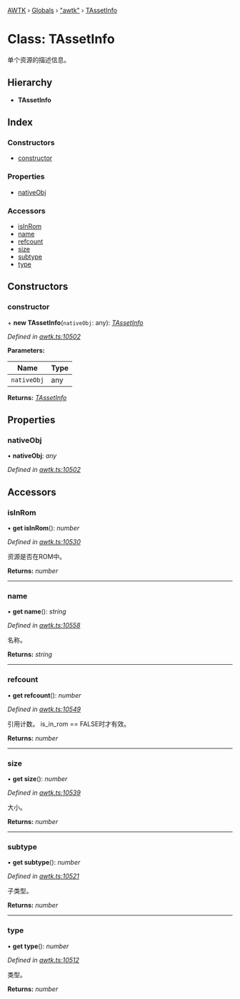 [AWTK](../README.md) › [Globals](../globals.md) › ["awtk"](../modules/_awtk_.md) › [TAssetInfo](_awtk_.tassetinfo.md)

# Class: TAssetInfo

单个资源的描述信息。

## Hierarchy

* **TAssetInfo**

## Index

### Constructors

* [constructor](_awtk_.tassetinfo.md#constructor)

### Properties

* [nativeObj](_awtk_.tassetinfo.md#nativeobj)

### Accessors

* [isInRom](_awtk_.tassetinfo.md#isinrom)
* [name](_awtk_.tassetinfo.md#name)
* [refcount](_awtk_.tassetinfo.md#refcount)
* [size](_awtk_.tassetinfo.md#size)
* [subtype](_awtk_.tassetinfo.md#subtype)
* [type](_awtk_.tassetinfo.md#type)

## Constructors

###  constructor

\+ **new TAssetInfo**(`nativeObj`: any): *[TAssetInfo](_awtk_.tassetinfo.md)*

*Defined in [awtk.ts:10502](https://github.com/zlgopen/awtk-binding/blob/78b9c61/tools/code_gen/js/output/awtk.ts#L10502)*

**Parameters:**

Name | Type |
------ | ------ |
`nativeObj` | any |

**Returns:** *[TAssetInfo](_awtk_.tassetinfo.md)*

## Properties

###  nativeObj

• **nativeObj**: *any*

*Defined in [awtk.ts:10502](https://github.com/zlgopen/awtk-binding/blob/78b9c61/tools/code_gen/js/output/awtk.ts#L10502)*

## Accessors

###  isInRom

• **get isInRom**(): *number*

*Defined in [awtk.ts:10530](https://github.com/zlgopen/awtk-binding/blob/78b9c61/tools/code_gen/js/output/awtk.ts#L10530)*

资源是否在ROM中。

**Returns:** *number*

___

###  name

• **get name**(): *string*

*Defined in [awtk.ts:10558](https://github.com/zlgopen/awtk-binding/blob/78b9c61/tools/code_gen/js/output/awtk.ts#L10558)*

名称。

**Returns:** *string*

___

###  refcount

• **get refcount**(): *number*

*Defined in [awtk.ts:10549](https://github.com/zlgopen/awtk-binding/blob/78b9c61/tools/code_gen/js/output/awtk.ts#L10549)*

引用计数。
is\_in\_rom == FALSE时才有效。

**Returns:** *number*

___

###  size

• **get size**(): *number*

*Defined in [awtk.ts:10539](https://github.com/zlgopen/awtk-binding/blob/78b9c61/tools/code_gen/js/output/awtk.ts#L10539)*

大小。

**Returns:** *number*

___

###  subtype

• **get subtype**(): *number*

*Defined in [awtk.ts:10521](https://github.com/zlgopen/awtk-binding/blob/78b9c61/tools/code_gen/js/output/awtk.ts#L10521)*

子类型。

**Returns:** *number*

___

###  type

• **get type**(): *number*

*Defined in [awtk.ts:10512](https://github.com/zlgopen/awtk-binding/blob/78b9c61/tools/code_gen/js/output/awtk.ts#L10512)*

类型。

**Returns:** *number*
